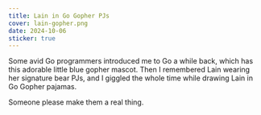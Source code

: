 ```yaml
---
title: Lain in Go Gopher PJs
cover: lain-gopher.png
date: 2024-10-06
sticker: true
---
```

Some avid Go programmers introduced me to Go a while back, which has this adorable little blue gopher mascot. Then I remembered Lain wearing her signature bear PJs, and I giggled the whole time while drawing Lain in Go Gopher pajamas.

Someone please make them a real thing.